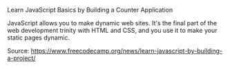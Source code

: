 Learn JavaScript Basics by Building a Counter Application

JavaScript allows you to make dynamic web sites. It's the final part of the web development trinity with HTML and CSS, and you use it to make your static pages dynamic.

Source: https://www.freecodecamp.org/news/learn-javascript-by-building-a-project/
